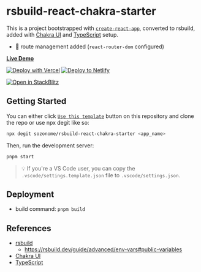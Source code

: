 # rsbuild-react-chakra-starter

This is a project bootstrapped with [`create-react-app`](https://create-react-app.dev/), converted to rsbuild, added with [Chakra UI](https://chakra-ui.com) and [TypeScript](https://www.typescriptlang.org) setup.

- 🔗 route management added (`react-router-dom` configured)

[**Live Demo**](https://rsbuild-react-chakra-starter.sznm.dev/)

[![Deploy with Vercel](https://vercel.com/button)](https://vercel.com/import/git?s=https://github.com/sozonome/rsbuild-react-chakra-starter) [![Deploy to Netlify](https://www.netlify.com/img/deploy/button.svg)](https://app.netlify.com/start/deploy?repository=https://github.com/sozonome/rsbuild-react-chakra-starter)

[![Open in StackBlitz](https://developer.stackblitz.com/img/open_in_stackblitz.svg)](https://stackblitz.com/github/sozonome/rsbuild-react-chakra-starter)

## Getting Started

You can either click [`Use this template`](https://github.com/sozonome/rsbuild-react-chakra-starter/generate) button on this repository and clone the repo or use npx degit like so:

```bash
npx degit sozonome/rsbuild-react-chakra-starter <app_name>
```

Then, run the development server:

```bash
pnpm start
```

> 💡 If you're a VS Code user, you can copy the `.vscode/settings.template.json` file to `.vscode/settings.json`.

## Deployment

- build command: `pnpm build`

## References

- [rsbuild](https://rsbuild.dev/)
  - https://rsbuild.dev/guide/advanced/env-vars#public-variables
- [Chakra UI](https://chakra-ui.com/)
- [TypeScript](https://www.typescriptlang.org)
